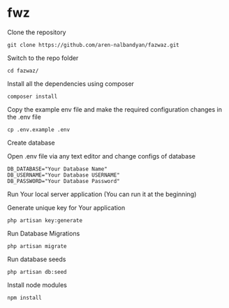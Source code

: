 # fwz
Clone the repository

    git clone https://github.com/aren-nalbandyan/fazwaz.git
    
Switch to the repo folder

    cd fazwaz/
    
Install all the dependencies using composer

    composer install
    
Copy the example env file and make the required configuration changes in the .env file
    
    cp .env.example .env
    
Create database
    
Open .env file via any text editor and change configs of database 

    DB_DATABASE="Your Database Name"
    DB_USERNAME="Your Database USERNAME"
    DB_PASSWORD="Your Database Password"
    
Run Your local server application (You can run it at the beginning)
    
Generate unique key for Your application

    php artisan key:generate

Run Database Migrations

    php artisan migrate
    
Run database seeds

    php artisan db:seed
    
Install node modules

    npm install
    
